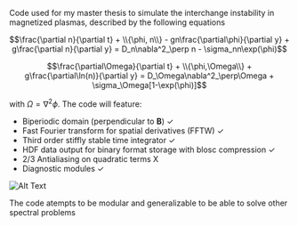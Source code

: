 ﻿Code used for my master thesis to simulate the interchange instability in magnetized plasmas, described by the following equations

$$\frac{\partial n}{\partial t} + \\{\phi, n\\} - gn\frac{\partial\phi}{\partial y} + g\frac{\partial n}{\partial y} = D_n\nabla^2_\perp n - \sigma_nn\exp(\phi)$$

$$\frac{\partial\Omega}{\partial t} + \\{\phi,\Omega\\} + g\frac{\partial\ln(n)}{\partial y} = D_\Omega\nabla^2_\perp\Omega + \sigma_\Omega[1-\exp(\phi)]$$

with $\Omega = \nabla^2\phi$. The code will feature:
* Biperiodic domain (perpendicular to $\textbf{B}$) ✓
* Fast Fourier transform for spatial derivatives (FFTW) ✓
* Third order stiffly stable time integrator ✓
* HDF data output for binary format storage with blosc compression ✓
* 2/3 Antialiasing on quadratic terms X
* Diagnostic modules ✓

![Alt Text](vorticity.gif)

The code atempts to be modular and generalizable to be able to solve other spectral problems
